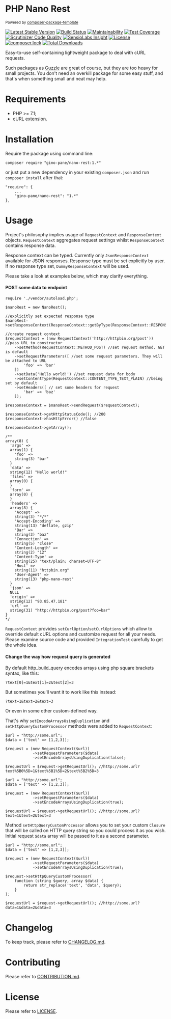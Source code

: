 PHP Nano Rest
=============

<sub>Powered by [composer-package-template](https://github.com/GinoPane/composer-package-template)</sub>

[![Latest Stable Version](https://poser.pugx.org/gino-pane/nano-rest/v/stable)](https://packagist.org/packages/gino-pane/nano-rest)
[![Build Status](https://travis-ci.org/GinoPane/php-nano-rest.svg?branch=master)](https://travis-ci.org/GinoPane/php-nano-rest)
[![Maintainability](https://img.shields.io/codeclimate/maintainability/GinoPane/php-nano-rest.svg)](https://codeclimate.com/github/GinoPane/php-nano-rest/maintainability)
[![Test Coverage](https://img.shields.io/codeclimate/coverage/github/GinoPane/php-nano-rest.svg)](https://codeclimate.com/github/GinoPane/php-nano-rest/test_coverage)
[![Scrutinizer Code Quality](https://scrutinizer-ci.com/g/GinoPane/php-nano-rest/badges/quality-score.png?b=master)](https://scrutinizer-ci.com/g/GinoPane/php-nano-rest/?branch=master)
[![SensioLabs Insight](https://img.shields.io/sensiolabs/i/a31125f1-ff97-41c9-b0f1-9e6b5eb58470.svg)](https://insight.sensiolabs.com/projects/a31125f1-ff97-41c9-b0f1-9e6b5eb58470)
[![License](https://poser.pugx.org/gino-pane/nano-rest/license)](https://packagist.org/packages/gino-pane/nano-rest)
[![composer.lock](https://poser.pugx.org/gino-pane/nano-rest/composerlock)](https://packagist.org/packages/gino-pane/nano-rest)
[![Total Downloads](https://poser.pugx.org/gino-pane/nano-rest/downloads)](https://packagist.org/packages/gino-pane/nano-rest)

Easy-to-use self-containing lightweight package to deal with cURL requests.

Such packages as [Guzzle](https://github.com/guzzle/guzzle) are great of course, but they are too heavy for small projects. You don't need an overkill package for some easy stuff, and that's when something small and neat may help.

Requirements
============

* PHP >= 7.1;
* cURL extension.

Installation
============

Require the package using command line:

`composer require "gino-pane/nano-rest:1.*"`

or just put a new dependency in your existing `composer.json` and run `composer install` after that:

```
"require": {
    ...
    "gino-pane/nano-rest": "1.*"
},
```

Usage
=====

Project's philosophy implies usage of `RequestContext` and `ResponseContext` objects. `RequestContext` aggregates request settings
whilst `ResponseContext` contains response data.

Response context can be typed. Currently only `JsonResponseContext` available for JSON responses. Response type must be set explicitly by
user. If no response type set, `DummyResponseContext` will be used.

Please take a look at examples below, which may clarify everything.

#### POST some data to endpoint

```
require './vendor/autoload.php';

$nanoRest = new NanoRest();

//explicitly set expected response type
$nanoRest->setResponseContext(ResponseContext::getByType(ResponseContext::RESPONSE_TYPE_JSON));

//create request context
$requestContext = (new RequestContext('http://httpbin.org/post')) //pass URL to constructor
    ->setMethod(RequestContext::METHOD_POST) //set request method. GET is default
    ->setRequestParameters([ //set some request parameters. They will be attached to URL
        'foo' => 'bar'
    ])
    ->setData('Hello world!') //set request data for body
    ->setContentType(RequestContext::CONTENT_TYPE_TEXT_PLAIN) //being set by default
    ->setHeaders([ // set some headers for request
        'bar' => 'baz'
    ]);

$responseContext = $nanoRest->sendRequest($requestContext);

$responseContext->getHttpStatusCode(); //200
$responseContext->hasHttpError() //false

$responseContext->getArray();

/**
array(8) {
  'args' =>
  array(1) {
    'foo' =>
    string(3) "bar"
  }
  'data' =>
  string(12) "Hello world!"
  'files' =>
  array(0) {
  }
  'form' =>
  array(0) {
  }
  'headers' =>
  array(8) {
    'Accept' =>
    string(3) "*/*"
    'Accept-Encoding' =>
    string(13) "deflate, gzip"
    'Bar' =>
    string(3) "baz"
    'Connection' =>
    string(5) "close"
    'Content-Length' =>
    string(2) "12"
    'Content-Type' =>
    string(25) "text/plain; charset=UTF-8"
    'Host' =>
    string(11) "httpbin.org"
    'User-Agent' =>
    string(13) "php-nano-rest"
  }
  'json' =>
  NULL
  'origin' =>
  string(12) "93.85.47.181"
  'url' =>
  string(31) "http://httpbin.org/post?foo=bar"
}
*/

```

`RequestContext` provides `setCurlOption`/`setCurlOptions` which allow to override default cURL options
and customize request for all your needs. Please examine source code and provided `IntegrationTest` carefully
to get the whole idea.

#### Change the way how request query is generated

By default http_build_query encodes arrays using php square brackets syntax, like this:

`?text[0]=1&text[1]=2&text[2]=3`

But sometimes you'll want it to work like this instead:

`?text=1&text=2&text=3`

Or even in some other custom-defined way.

That's why `setEncodeArraysUsingDuplication` and `setHttpQueryCustomProcessor` methods were added to `RequestContext`:

```
$url = "http://some.url";
$data = ['text' => [1,2,3]];

$request = (new RequestContext($url))
            ->setRequestParameters($data)
            ->setEncodeArraysUsingDuplication(false);

$requestUrl = $request->getRequestUrl(); //http://some.url?text%5B0%5D=1&text%5B1%5D=2&text%5B2%5D=3
```

```
$url = "http://some.url";
$data = ['text' => [1,2,3]];

$request = (new RequestContext($url))
            ->setRequestParameters($data)
            ->setEncodeArraysUsingDuplication(true);

$requestUrl = $request->getRequestUrl(); //http://some.url?text=1&text=2&text=3
```

Method `setHttpQueryCustomProcessor` allows you to set your custom `Closure` that will be called on HTTP query string so you could process it as you wish. Initial request `$data` array will be passed to it as a second parameter.

```
$url = "http://some.url";
$data = ['text' => [1,2,3]];

$request = (new RequestContext($url))
            ->setRequestParameters($data)
            ->setEncodeArraysUsingDuplication(true);
            
$request->setHttpQueryCustomProcessor(
    function (string $query, array $data) {
        return str_replace('text', 'data', $query);
    }
);

$requestUrl = $request->getRequestUrl(); //http://some.url?data=1&data=2&data=3
```

Changelog
=========

To keep track, please refer to [CHANGELOG.md](https://github.com/GinoPane/php-nano-rest/blob/master/CHANGELOG.md).

Contributing
============

Please refer to [CONTRIBUTION.md](https://github.com/GinoPane/php-nano-rest/blob/master/CONTRIBUTION.md).

License
=======

Please refer to [LICENSE](https://github.com/GinoPane/php-nano-rest/blob/master/LICENSE).
